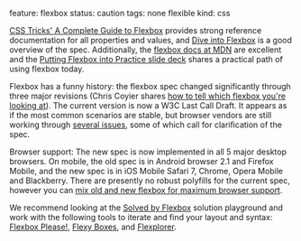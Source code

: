 feature: flexbox
status: caution
tags: none flexible
kind: css

[CSS Tricks' A Complete Guide to Flexbox](http://css-tricks.com/snippets/css/a-guide-to-flexbox/) provides strong reference documentation for all properties and values, and [Dive into Flexbox](http://weblog.bocoup.com/dive-into-flexbox/) is a good overview of the spec. Additionally, the [flexbox docs at MDN](https://developer.mozilla.org/en-US/docs/CSS/Using_CSS_flexible_boxes) are excellent and the [Putting Flexbox into Practice slide deck](http://zomigi.com/blog/flexbox-presentation/)  shares a practical path of using flexbox today.

Flexbox has a funny history: the flexbox spec changed significantly through three major revisions (Chris Coyier shares [how to tell which flexbox you're looking at](http://css-tricks.com/old-flexbox-and-new-flexbox/)). The current version is now a W3C Last Call Draft. It appears as if the most common scenarios are stable, but browser vendors are still working through [several issues](https://lists.w3.org/Archives/Public/www-style/), some of which call for clarification of the spec.

Browser support: The new spec is now implemented in all 5 major desktop browsers. On mobile, the old spec is in Android browser 2.1 and Firefox Mobile, and the new spec is in iOS Mobile Safari 7, Chrome, Opera Mobile and Blackberry. There are presently no robust polyfills for the current spec, however you can [mix old and new flexbox for maximum browser support](http://css-tricks.com/using-flexbox/).

We recommend looking at the [Solved by Flexbox](http://philipwalton.github.io/solved-by-flexbox/) solution playground and work with the following tools to iterate and find your layout and syntax:
[Flexbox Please!](http://demo.agektmr.com/flexbox/), [Flexy Boxes](http://the-echoplex.net/flexyboxes/), and [Flexplorer](http://bennettfeely.com/flexplorer/).
